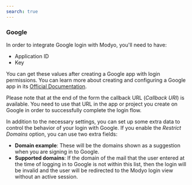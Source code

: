```yaml
---
search: true
---
```


### Google

In order to integrate Google login with Modyo, you'll need to have:

- Application ID
- Key

You can get these values after creating a Google app with login permissions. You can learn more about creating and configuring a Google app in its [Official Documentation](https://developers.google.com/identity/sign-in/web/sign-in).

Please note that at the end of the form the callback URL (_Callback URI_) is available. You need to use that URL in the app or project you create on Google in order to successfully complete the login flow.

In addition to the necessary settings, you can set up some extra data to control the behavior of your login with Google. If you enable the _Restrict Domains_ option, you can use two extra fields:

- **Domain example**: These will be the domains shown as a suggestion when you are signing in to Google.
- **Supported domains**: If the domain of the mail that the user entered at the time of logging in to Google is not within this list, then the login will be invalid and the user will be redirected to the Modyo login view without an active session.
